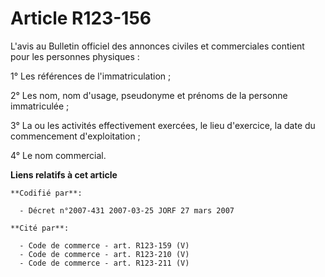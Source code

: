 # Article R123-156

L'avis au Bulletin officiel des annonces civiles et commerciales contient pour les personnes physiques :

1° Les références de l'immatriculation ;

2° Les nom, nom d'usage, pseudonyme et prénoms de la personne immatriculée ;

3° La ou les activités effectivement exercées, le lieu d'exercice, la date du commencement d'exploitation ;

4° Le nom commercial.

**Liens relatifs à cet article**

	**Codifié par**:

	  - Décret n°2007-431 2007-03-25 JORF 27 mars 2007

	**Cité par**:

	  - Code de commerce - art. R123-159 (V)
	  - Code de commerce - art. R123-210 (V)
	  - Code de commerce - art. R123-211 (V)

